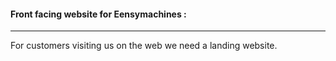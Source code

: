 
#### Front facing website for Eensymachines :
----

For customers visiting us on the web we need a landing website. 